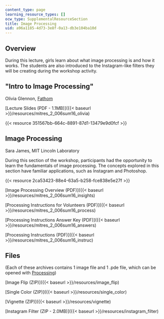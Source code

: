 ```yaml
---
content_type: page
learning_resource_types: []
ocw_type: SupplementalResourceSection
title: Image Processing
uid: a96a1185-4d73-3e8f-0a13-db3e104ba10d
---
```


Overview
--------

During this lecture, girls learn about what image processing is and how it works. The students are also introduced to the Instagram-like filters they will be creating during the workshop activity.

"Intro to Image Processing"
---------------------------

Olivia Glennon, [Fathom](https://fathom.info/)

[Lecture Slides (PDF - 1.1MB)]({{< baseurl >}}/resources/mitres_2_006sum16_olivia)

{{< resource 351567bb-664c-8891-87d1-13479e9d0fcf >}}

Image Processing
----------------

Sara James, MIT Lincoln Laboratory

During this section of the workshop, participants had the opportunity to learn the fundamentals of image processing. The concepts explored in this section have familiar applications, such as Instagram and Photoshop.

{{< resource 2ca53423-88e4-63a5-b258-fce838e5e27f >}}

[Image Processing Overview (PDF)]({{< baseurl >}}/resources/mitres_2_006sum16_insights)

[Processing Instructions for Volunteers (PDF)]({{< baseurl >}}/resources/mitres_2_006sum16_process)

[Processing Instructions Answer Key (PDF)]({{< baseurl >}}/resources/mitres_2_006sum16_answers)

[Processing Instructions (PDF)]({{< baseurl >}}/resources/mitres_2_006sum16_instruc)

Files
-----

(Each of these archives contains 1 image file and 1 .pde file, which can be opened with [Processing](https://www.processing.org/))

[Image Flip (ZIP)]({{< baseurl >}}/resources/image_flip)

[Single Color (ZIP)]({{< baseurl >}}/resources/single_color)

[Vignette (ZIP)]({{< baseurl >}}/resources/vignette)

[Instagram Filter (ZIP - 2.0MB)]({{< baseurl >}}/resources/instagram_filter)